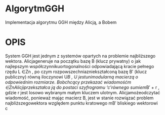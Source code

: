 # AlgorytmGGH
Implementacja algorytmu GGH między Alicją, a Bobem

# OPIS
System GGH jest jednym z systemów opartych na problemie najbliższego wektora. Alicjageneruje na początku bazę B (klucz prywatny) o jak najlepszym współczynnikuortogonalności odpowiadającą kracie pełnego rzędu L ∈Zn , po czym rozpowszechniazniekształconą bazę B′ (klucz publiczny) równą iloczynowi U*B , U jestunimodularną macierzą o odpowiednim rozmiarze. Bobchcący przekazać wiadomośćm ∈ZnAlicjiprzekształca ją do postaci szyfrogramu ‘c’równego sumiem*B′ + r , gdzie r jest losowo wybranym małym kluczem ulotnym. Alicjamożeodczytać wiadomość, ponieważ mając macierz B, jest w stanie rozwiązać problem najbliższegowektora względem punktu kratowego mB′ bliskiego wektorowi c 

